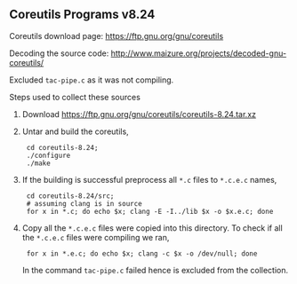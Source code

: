 Coreutils Programs v8.24
----------------------

Coreutils download page:
<https://ftp.gnu.org/gnu/coreutils>

Decoding the source code:
<http://www.maizure.org/projects/decoded-gnu-coreutils/>

 
Excluded `tac-pipe.c` as it was not compiling.

Steps used to collect these sources
1. Download <https://ftp.gnu.org/gnu/coreutils/coreutils-8.24.tar.xz>
2. Untar and build the coreutils,

        cd coreutils-8.24;
        ./configure
        ./make

3. If the building is successful preprocess all `*.c` files to `*.c.e.c` names,

        cd coreutils-8.24/src;
        # assuming clang is in source
        for x in *.c; do echo $x; clang -E -I../lib $x -o $x.e.c; done

4. Copy all the `*.c.e.c` files were copied into this directory.
   To check if all the `*.c.e.c` files were compiling we ran,

        for x in *.e.c; do echo $x; clang -c $x -o /dev/null; done 

   In the command `tac-pipe.c` failed hence is excluded from the collection.



